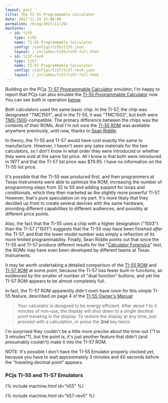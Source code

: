 ```yaml
---
layout: post
title: The TI-55 Programmable Calculator
date: 2017-11-29 15:00:00
permalink: /blog/2017/11/29/
machines:
  - id: ti55
    type: ti55
    name: TI-55 Programmable Calculator
    config: /configs/ti55/ti55.json
    layout: /_includes/ti55/ti55-full.html
  - id: ti57-rev0
    type: ti57
    name: TI-57 Programmable Calculator
    config: /configs/ti57/ti57-rev0.json
    layout: /_includes/ti57/ti57-full.html
---
```


Building on the PCjs [TI-57 Programmable Calculator](/blog/2017/11/10/) emulator,
I'm happy to report that PCjs can also emulate the [TI-55 Programmable Calculator](/machines/ti/ti55/) now.
You can see both in operation [below](/blog/2017/11/29/#pcjs-ti-55-and-ti-57-emulators).

Both calculators used the same basic chip.  In the TI-57, the chip was designated "TMC1501", and in the TI-55,
it was "TMC1503", but both were [TMS-1500](/machines/ti/modules/cpu1500.js)-compatible.  The primary difference between
the chips was the contents of their ROMs.  And I'm not sure the [TI-55 ROM](/machines/ti/ti55/rom/) was available anywhere
previously, until now, thanks to [Sean Riddle](http://seanriddle.com/tms1500.html).

In theory, the TI-55 and TI-57 would have cost exactly the same to manufacture.  However, I haven't seen any
sales materials for the two calculators, so I don't know in what order they were introduced or whether they were
sold at the same list price.  All I know is that both were introduced in 1977 and that the TI-57 list price
was $79.95.  I have no information on the TI-55 list price.

It's possible that the TI-55 was produced first, and then programmers at Texas Instruments were able to optimize
the ROM, increasing the number of programming steps from 32 to 50 and adding support for loops and conditionals, which
they then marketed as the slightly more powerful TI-57.  However, that's pure speculation on my part.  It's more
likely that they decided up front to create several devices with the same hardware, providing different capabilities
to different audiences, and possibly at different price points.

Also, the fact that the TI-55 uses a chip with a higher designation ("1503") than the TI-57 ("1501") suggests that the
TI-55 may have been finished *after* the TI-57, and that the lower model number was simply a reflection of its more
limited programmability.  Finally, Sean Riddle points out that since the TI-55 and TI-57 produce different results for
the "[Calculator Forensics](http://www.rskey.org/~mwsebastian/miscprj/models.htm)" test, the ROMs may have even been
developed by different teams at Texas Instruments.

It may be worth undertaking a detailed comparison of the [TI-55 ROM](/machines/ti/ti55/rom/) and
[TI-57 ROM](/machines/ti/ti57/rom/) at some point, because the TI-57 has fewer built-in functions, as evidenced by
the smaller of number of "dual function" buttons, and yet the TI-57 ROM appears to be almost completely full.

In fact, the TI-57 ROM apparently didn't even have room for this simple TI-55 feature, described on page 4 of the
[TI-55 Owner's Manual](http://www.datamath.net/Manuals/TI-55_US.pdf):

> Your calculator is designed to be energy efficient.  After about 1 to 3 minutes of non-use,
the display will shut down to a single decimal point traveling in the display.  To restore the display at
any time, just proceed with a calculation, or press the **2nd** key twice.

I'm surprised they couldn't be a little more precise about the time-out ("1 to 3 minutes"?), but the point is,
it's just another feature that didn't (and presumably couldn't) make it into the TI-57 ROM.

NOTE: It's possible I don't have the TI-55 Emulator properly clocked yet, because you have to wait approximately
3 minutes and 40 seconds before the "traveling decimal point" appears.

### PCjs TI-55 and TI-57 Emulators

{% include machine.html id="ti55" %}

{% include machine.html id="ti57-rev0" %}
